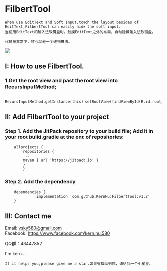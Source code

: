 # FilbertTool

	When use EditText and Soft Input,touch the layout besides of EditText,FilbertTool can easily hide the soft input. 
	当使用EditText和输入法软键盘时，触摸EditText之外的布局，自动隐藏输入法软键盘。
	
	代码量非常少，核心就是一个递归算法。

![](https://github.com/KernHu/FilbertTool/raw/master/screenshot/screen_shot.gif)  

##  I: How to use FilbertTool.
### 1.Get the root view and past the root view into RecursInputMethod;

```
 RecursInputMethod.getInstance(this).setRootView(findViewById(R.id.root_layout));
```

## II: Add FilbertTool to your project

### Step 1. Add the JitPack repository to your build file; Add it in your root build.gradle at the end of repositories:
```
	allprojects {
        repositories {
        ...
        maven { url 'https://jitpack.io' }
        }
        }
```	
### Step 2. Add the dependency
```
	dependencies {
	          implementation 'com.github.KernHu:FilbertTool:v1.2'
	}
```
## III: Contact me

Email: vsky580@gmail.com  
Facebook: https://www.facebook.com/kern.hu.580

QQ群：43447852

I'm kern....
```
If it helps you,please give me a star.如果有帮助到你，请给我一个小星星。
```
